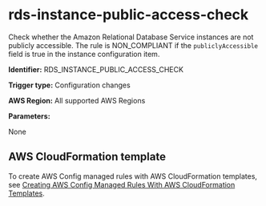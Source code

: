 # rds\-instance\-public\-access\-check<a name="rds-instance-public-access-check"></a>

Check whether the Amazon Relational Database Service instances are not publicly accessible\. The rule is NON\_COMPLIANT if the `publiclyAccessible` field is true in the instance configuration item\.

**Identifier:** RDS\_INSTANCE\_PUBLIC\_ACCESS\_CHECK

**Trigger type:** Configuration changes

**AWS Region:** All supported AWS Regions 

**Parameters:**

 None  

## AWS CloudFormation template<a name="w24aac11c29c17d255c15"></a>

To create AWS Config managed rules with AWS CloudFormation templates, see [Creating AWS Config Managed Rules With AWS CloudFormation Templates](aws-config-managed-rules-cloudformation-templates.md)\.